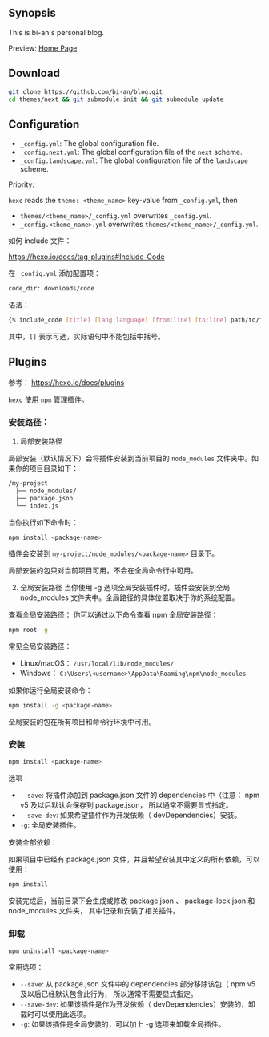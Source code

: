 ## Synopsis

This is bi-an's personal blog.

Preview: [Home Page](https://bi-an.github.io/blog)

## Download

```bash
git clone https://github.com/bi-an/blog.git
cd themes/next && git submodule init && git submodule update
```

## Configuration

- `_config.yml`: The global configuration file.
- `_config.next.yml`: The global configuration file of the `next` scheme.
- `_config.landscape.yml`: The global configuration file of the `landscape` scheme.

Priority:

`hexo` reads the `theme: <theme_name>` key-value from `_config.yml`, then
- `themes/<theme_name>/_config.yml` overwrites `_config.yml`.
- `_config.<theme_name>.yml` overwrites `themes/<theme_name>/_config.yml`.

如何 include 文件：

https://hexo.io/docs/tag-plugins#Include-Code

在 `_config.yml` 添加配置项：

```bash
code_dir: downloads/code
```

语法：

```bash
{% include_code [title] [lang:language] [from:line] [to:line] path/to/file %}
```

其中，`[]` 表示可选，实际语句中不能包括中括号。

## Plugins

参考： https://hexo.io/docs/plugins

`hexo` 使用 `npm` 管理插件。

### 安装路径：

1. 局部安装路径

局部安装（默认情况下）会将插件安装到当前项目的 `node_modules` 文件夹中。如果你的项目目录如下：

```bash
/my-project
  ├── node_modules/
  ├── package.json
  └── index.js
```

当你执行如下命令时：

```bash
npm install <package-name>
```

插件会安装到 `my-project/node_modules/<package-name>` 目录下。

局部安装的包只对当前项目可用，不会在全局命令行中可用。


2. 全局安装路径
当你使用 -g 选项全局安装插件时，插件会安装到全局 node_modules 文件夹中。全局路径的具体位置取决于你的系统配置。

查看全局安装路径：
你可以通过以下命令查看 npm 全局安装路径：

```bash
npm root -g
```

常见全局安装路径：
* Linux/macOS： `/usr/local/lib/node_modules/`
* Windows： `C:\Users\<username>\AppData\Roaming\npm\node_modules`

如果你运行全局安装命令：

```bash
npm install -g <package-name>
```

全局安装的包在所有项目和命令行环境中可用。

### 安装

```bash
npm install <package-name>
```

选项：

* `--save`: 将插件添加到 package.json 文件的 dependencies 中（注意： npm v5 及以后默认会保存到 package.json，
所以通常不需要显式指定。
* `--save-dev`: 如果希望插件作为开发依赖（ devDependencies）安装。
* `-g`: 全局安装插件。

安装全部依赖：

如果项目中已经有 package.json 文件，并且希望安装其中定义的所有依赖，可以使用：

```bash
npm install
```

安装完成后，当前目录下会生成或修改 package.json 、 package-lock.json 和 node_modules 文件夹，
其中记录和安装了相关插件。

### 卸载

```bash
npm uninstall <package-name>
```

常用选项：

* `--save`: 从 package.json 文件中的 dependencies 部分移除该包（ npm v5 及以后已经默认包含此行为，
所以通常不需要显式指定。
* `--save-dev`: 如果该插件是作为开发依赖（ devDependencies）安装的，卸载时可以使用此选项。
* `-g`: 如果该插件是全局安装的，可以加上 -g 选项来卸载全局插件。
